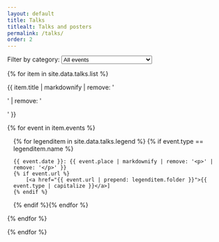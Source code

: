```yaml
---
layout: default
title: Talks
titlealt: Talks and posters
permalink: /talks/
order: 2
---
```


<p id="filter">Filter by category:
<select id="choosetalkcategory">
  <option value="">All events</option>{% for category in site.data.talks.legend %}<option value="{{ category.name }}">{{ category.name | capitalize }}s</option>{% endfor %}
</select></p>

<!-- <div style="height: 0.5em;"></div> -->


{% for item in site.data.talks.list %}
<ul id="bib-{{forloop.index}}" 
style="list-style-type: none; padding-inline-start: 0em;" 
categories="{% for event in item.events %}{{ event.type }}{% unless forloop.last %},{% endunless %}{% endfor %}">
<li>{{ item.title | markdownify | remove: '<p>' | remove: '</p>' }}</li>
</ul>

<ul id="bib-{{forloop.index}}-2" 
style="list-style-type: none; padding-inline-start: 0em;" 
categories="{% for event in item.events %}{{ event.type }}{% unless forloop.last %},{% endunless %}{% endfor %}">

{% for event in item.events %}

<li id="bib-{{forloop.parentloop.index}}-{{forloop.index}}"
 style="margin-block-start: 1em; margin-block-end: 1em; padding-inline-start: 1em;" categories="{{ event.type }}">
{% for legenditem in site.data.talks.legend %}
{% if event.type == legenditem.name %}<span style="border: 1px solid var(--color-text); padding: 4px; border-radius: 5px; font-size: 0.6em; vertical-align: bottom; min-width: 13px; text-align: center;" class="{{ legenditem.icon }}"></span>
    
    {{ event.date }}: {{ event.place | markdownify | remove: '<p>' | remove: '</p>' }}
    {% if event.url %}
        [<a href="{{ event.url | prepend: legenditem.folder }}">{{ event.type | capitalize }}</a>]
    {% endif %}
    
{% endif %}{% endfor %}
</li>

{% endfor %}
</ul>
{% endfor %}



<script>
document.addEventListener('DOMContentLoaded', function() {
    var selector = document.getElementById('choosetalkcategory');
    if (selector) {
        selector.addEventListener('change', function() {
            var selected = this.value;
            var entries = document.querySelectorAll('ul[id^="bib-"]');
            console.log(entries);
            entries.forEach(function(entry) {
                var categories = entry.getAttribute('categories');
                if (selected === "" || categories.includes(selected)) {
                    entry.style.display = 'block';
                } else {
                    entry.style.display = 'none';
                }
            });
            var entries2 = document.querySelectorAll('li[id^="bib-"]');
            entries2.forEach(function(entry) {
                var categories = entry.getAttribute('categories');
                if (selected === "" || categories.includes(selected)) {
                    entry.style.display = 'block';
                } else {
                    entry.style.display = 'none';
                }
            });
    });
    }
});
</script>